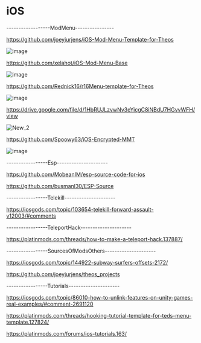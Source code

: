 # iOS
------------------ModMenu----------------

https://github.com/joeyjurjens/iOS-Mod-Menu-Template-for-Theos

![image](https://user-images.githubusercontent.com/67495343/147773629-7a6966d4-e2a4-4f0a-a9c5-3dacbe6df00b.png)

https://github.com/xelahot/iOS-Mod-Menu-Base

![image](https://user-images.githubusercontent.com/67495343/147773756-0806e966-85fa-413c-ae28-86ce0e2e8ad1.png)

https://github.com/Rednick16/r16Menu-template-for-Theos

![image](https://user-images.githubusercontent.com/67495343/147773853-f4c8c7a7-c8ad-4aa2-9585-696a6b86e4d2.png)

https://drive.google.com/file/d/1HbRUJLzvwNv3eYicgC8iNBdU7HGvvWFH/view

![New_2](https://user-images.githubusercontent.com/67495343/147774387-bb092e3c-3db1-4004-a413-6a77775382c0.jpg)

https://github.com/Spoowy63/iOS-Encrypted-MMT

![image](https://user-images.githubusercontent.com/67495343/147773526-fca6305c-30f8-45bc-ab31-2bac2c18520a.png)

-----------------Esp---------------------

https://github.com/MobeanIM/esp-source-code-for-ios

https://github.com/busmanl30/ESP-Source

-----------------Telekill---------------------

https://iosgods.com/topic/103654-telekill-forward-assault-v12003/#comments

-----------------TeleportHack---------------------

https://platinmods.com/threads/how-to-make-a-teleport-hack.137887/

-----------------SourcesOfModsOthers---------------------

https://iosgods.com/topic/144922-subway-surfers-offsets-2172/

https://github.com/joeyjurjens/theos_projects

-----------------Tutorials---------------------

https://iosgods.com/topic/86010-how-to-unlink-features-on-unity-games-real-examples/#comment-2691120

https://platinmods.com/threads/hooking-tutorial-template-for-teds-menu-template.127824/

https://platinmods.com/forums/ios-tutorials.163/


